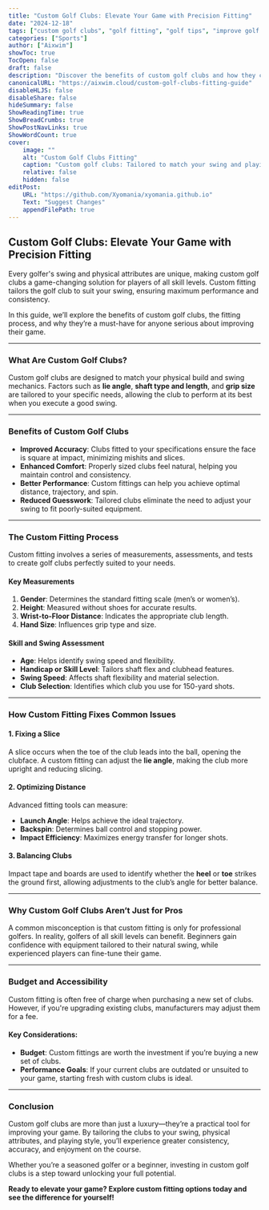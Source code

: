 ```yaml
---
title: "Custom Golf Clubs: Elevate Your Game with Precision Fitting"
date: "2024-12-18"
tags: ["custom golf clubs", "golf fitting", "golf tips", "improve golf game", "tailored golf clubs"]
categories: ["Sports"]
author: ["Aixwim"]
showToc: true
TocOpen: false
draft: false
description: "Discover the benefits of custom golf clubs and how they can improve your game with tailored precision for your unique swing."
canonicalURL: "https://aixwim.cloud/custom-golf-clubs-fitting-guide"
disableHLJS: false
disableShare: false
hideSummary: false
ShowReadingTime: true
ShowBreadCrumbs: true
ShowPostNavLinks: true
ShowWordCount: true
cover:
    image: ""
    alt: "Custom Golf Clubs Fitting"
    caption: "Custom golf clubs: Tailored to match your swing and playing style."
    relative: false
    hidden: false
editPost:
    URL: "https://github.com/Xyomania/xyomania.github.io"
    Text: "Suggest Changes"
    appendFilePath: true
---
```


## Custom Golf Clubs: Elevate Your Game with Precision Fitting  

Every golfer's swing and physical attributes are unique, making custom golf clubs a game-changing solution for players of all skill levels. Custom fitting tailors the golf club to suit your swing, ensuring maximum performance and consistency.  

In this guide, we’ll explore the benefits of custom golf clubs, the fitting process, and why they’re a must-have for anyone serious about improving their game.  

---

### **What Are Custom Golf Clubs?**  

Custom golf clubs are designed to match your physical build and swing mechanics. Factors such as **lie angle**, **shaft type and length**, and **grip size** are tailored to your specific needs, allowing the club to perform at its best when you execute a good swing.  

---

### **Benefits of Custom Golf Clubs**  

- **Improved Accuracy**: Clubs fitted to your specifications ensure the face is square at impact, minimizing mishits and slices.  
- **Enhanced Comfort**: Properly sized clubs feel natural, helping you maintain control and consistency.  
- **Better Performance**: Custom fittings can help you achieve optimal distance, trajectory, and spin.  
- **Reduced Guesswork**: Tailored clubs eliminate the need to adjust your swing to fit poorly-suited equipment.  

---

### **The Custom Fitting Process**  

Custom fitting involves a series of measurements, assessments, and tests to create golf clubs perfectly suited to your needs.  

#### **Key Measurements**  
1. **Gender**: Determines the standard fitting scale (men’s or women’s).  
2. **Height**: Measured without shoes for accurate results.  
3. **Wrist-to-Floor Distance**: Indicates the appropriate club length.  
4. **Hand Size**: Influences grip type and size.  

#### **Skill and Swing Assessment**  
- **Age**: Helps identify swing speed and flexibility.  
- **Handicap or Skill Level**: Tailors shaft flex and clubhead features.  
- **Swing Speed**: Affects shaft flexibility and material selection.  
- **Club Selection**: Identifies which club you use for 150-yard shots.  

---

### **How Custom Fitting Fixes Common Issues**  

#### **1. Fixing a Slice**  
A slice occurs when the toe of the club leads into the ball, opening the clubface. A custom fitting can adjust the **lie angle**, making the club more upright and reducing slicing.  

#### **2. Optimizing Distance**  
Advanced fitting tools can measure:  
- **Launch Angle**: Helps achieve the ideal trajectory.  
- **Backspin**: Determines ball control and stopping power.  
- **Impact Efficiency**: Maximizes energy transfer for longer shots.  

#### **3. Balancing Clubs**  
Impact tape and boards are used to identify whether the **heel** or **toe** strikes the ground first, allowing adjustments to the club’s angle for better balance.  

---

### **Why Custom Golf Clubs Aren’t Just for Pros**  

A common misconception is that custom fitting is only for professional golfers. In reality, golfers of all skill levels can benefit. Beginners gain confidence with equipment tailored to their natural swing, while experienced players can fine-tune their game.  

---

### **Budget and Accessibility**  

Custom fitting is often free of charge when purchasing a new set of clubs. However, if you're upgrading existing clubs, manufacturers may adjust them for a fee.  

#### **Key Considerations**:  
- **Budget**: Custom fittings are worth the investment if you’re buying a new set of clubs.  
- **Performance Goals**: If your current clubs are outdated or unsuited to your game, starting fresh with custom clubs is ideal.  

---

### **Conclusion**  

Custom golf clubs are more than just a luxury—they’re a practical tool for improving your game. By tailoring the clubs to your swing, physical attributes, and playing style, you’ll experience greater consistency, accuracy, and enjoyment on the course.  

Whether you’re a seasoned golfer or a beginner, investing in custom golf clubs is a step toward unlocking your full potential.  

**Ready to elevate your game? Explore custom fitting options today and see the difference for yourself!**  
